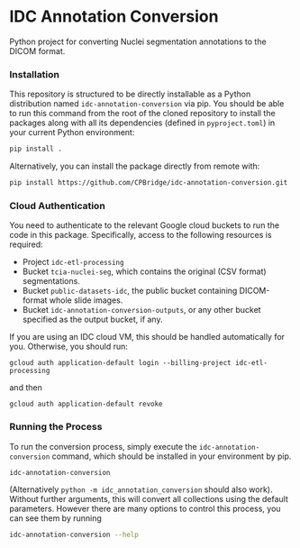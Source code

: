 # IDC Annotation Conversion

Python project for converting Nuclei segmentation annotations to the DICOM format.

### Installation

This repository is structured to be directly installable as a Python
distribution named `idc-annotation-conversion` via pip. You should be able to
run this command from the root of the cloned repository to install the packages
along with all its dependencies (defined in `pyproject.toml`) in your current
Python environment:

```bash
pip install .
```
Alternatively, you can install the package directly from remote with:

```bash
pip install https://github.com/CPBridge/idc-annotation-conversion.git
```

### Cloud Authentication

You need to authenticate to the relevant Google cloud buckets to run the code
in this package. Specifically, access to the following resources is required:

- Project `idc-etl-processing`
- Bucket `tcia-nuclei-seg`, which contains the original (CSV format)
  segmentations.
- Bucket `public-datasets-idc`, the public bucket containing DICOM-format whole
  slide images.
- Bucket `idc-annotation-conversion-outputs`, or any other bucket specified
  as the output bucket, if any.

If you are using an IDC cloud VM, this should be handled
automatically for you. Otherwise, you should run:

```
gcloud auth application-default login --billing-project idc-etl-processing
```

and then

```
gcloud auth application-default revoke
```

### Running the Process

To run the conversion process, simply execute the `idc-annotation-conversion`
command, which should be installed in your environment by pip.

```bash
idc-annotation-conversion
```

(Alternatively `python -m idc_annotation_conversion` should also work).
Without further arguments, this will convert all collections using the default
parameters. However there are many options to control this process, you can see
them by running

```bash
idc-annotation-conversion --help
```

